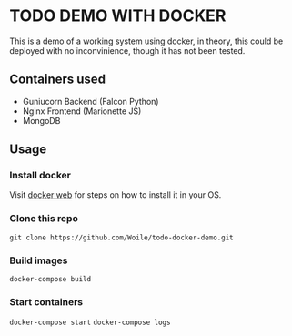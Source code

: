 # TODO DEMO WITH DOCKER

This is a demo of a working system using docker, in theory,
this could be deployed with no inconvinience, though it has not been tested.

## Containers used

* Guniucorn Backend (Falcon Python)
* Nginx Frontend (Marionette JS)
* MongoDB


## Usage

### Install docker

Visit [docker web](https://docs.docker.com/linux/) for steps on how to install it in your OS.

### Clone this repo
`git clone https://github.com/Woile/todo-docker-demo.git`

### Build images
`docker-compose build`

### Start containers
`docker-compose start`
`docker-compose logs`
